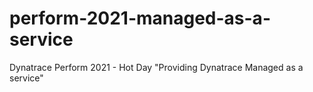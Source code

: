 # perform-2021-managed-as-a-service
Dynatrace Perform 2021 - Hot Day "Providing Dynatrace Managed as a service"
